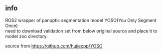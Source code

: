## info  
ROS2 wrapper of panoptic segmentation model YOSO(You Only Segment Once)  
need to download validation set from below original source and place it to model zoo directory.  

source from https://github.com/hujiecpp/YOSO
